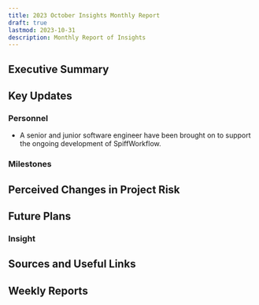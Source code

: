 ```yaml
---
title: 2023 October Insights Monthly Report
draft: true
lastmod: 2023-10-31
description: Monthly Report of Insights
---
```


## Executive Summary

## Key Updates

### Personnel
- A senior and junior software engineer have been brought on to support the ongoing development of SpiffWorkflow.

### Milestones

## Perceived Changes in Project Risk

## Future Plans

### Insight

## Sources and Useful Links

Weekly Reports
- 